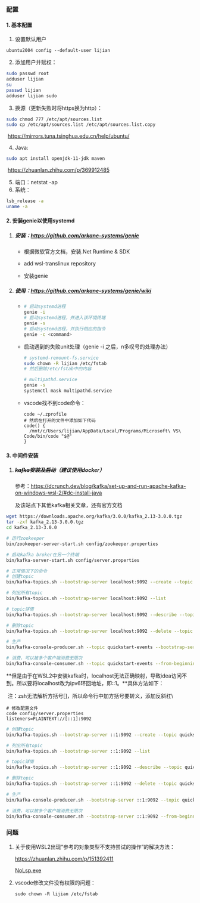 ### 配置

#### 1. 基本配置

1. 设置默认用户

```
ubuntu2004 config --default-user lijian
```

2. 添加用户并赋权：

```bash
sudo passwd root
adduser lijian
su 
passwd lijian
adduser lijian sudo
```

3. 换源（更新失败时将https换为http）：

```bash
sudo chmod 777 /etc/apt/sources.list
sudo cp /etc/apt/sources.list /etc/apt/sources.list.copy
```

​	https://mirrors.tuna.tsinghua.edu.cn/help/ubuntu/

4. Java:

```bash
sudo apt install openjdk-11-jdk maven
```

​	https://zhuanlan.zhihu.com/p/369912485

5. 端口：netstat -ap
6. 系统：

```bash
lsb_release -a
uname -a
```

#### 2. 安装genie以使用systemd

1. ##### 安装：https://github.com/arkane-systems/genie

   - 根据微软官方文档，安装.Net Runtime & SDK

   - add wsl-translinux repository
   - 安装genie

2. ##### 使用：https://github.com/arkane-systems/genie/wiki

   - ```bash
     # 启动systemd进程
     genie -i
     # 启动systemd进程，并进入该环境终端
     genie -s
     # 启动systemd进程，并执行相应的指令
     genie -c <command>
     ```

   - 启动遇到的失败unit处理（genie -i 之后，n多叹号的处理办法）

     ```bash
     # systemd-remount-fs.service
     sudo chown -R lijian /etc/fstab
     # 然后删除/etc/fstab中的内容
     
     # multipathd.service
     genie -s
     systemctl mask multipathd.service
     ```

   - vscode找不到code命令：
   
     ```
     code ~/.zprofile
     # 然后在打开的文件中添加如下代码
     code() {
       /mnt/c/Users/lijian/AppData/Local/Programs/Microsoft\ VS\ Code/bin/code "$@"
     }
     ```
     
     

#### 3. 中间件安装

1. ##### ~~kafka安装及启动~~（建议使用docker）

   参考：https://dcrunch.dev/blog/kafka/set-up-and-run-apache-kafka-on-windows-wsl-2/#dc-install-java
   
   及该站点下其他kafka相关文章，还有官方文档

```bash
wget https://downloads.apache.org/kafka/3.0.0/kafka_2.13-3.0.0.tgz
tar -zxf kafka_2.13-3.0.0.tgz
cd kafka_2.13-3.0.0

# 运行zookeeper
bin/zookeeper-server-start.sh config/zookeeper.properties

# 启动kafka broker在另一个终端
bin/kafka-server-start.sh config/server.properties
```

```bash
# 正常情况下的命令
# 创建topic
bin/kafka-topics.sh --bootstrap-server localhost:9092 --create --topic quickstart-events --partitions 3 --replication-factor 1

# 列出所有topic
bin/kafka-topics.sh --bootstrap-server localhost:9092 --list

# topic详情
bin/kafka-topics.sh --bootstrap-server localhost:9092 --describe --topic quickstart-events

# 删除topic
bin/kafka-topics.sh --bootstrap-server localhost:9092 --delete --topic quickstart-events

# 生产
bin/kafka-console-producer.sh --topic quickstart-events --bootstrap-server localhost:9092

# 消费，可以被多个客户端消费无限次
bin/kafka-console-consumer.sh --topic quickstart-events --from-beginning --bootstrap-server localhost:9092
```

​		**但是由于在WSL2中安装kafka时，localhost无法正确映射，导致idea访问不到。所以要将localhost改为ipv6环回地址，即::1。**具体方法如下：

​		注：zsh无法解析方括号[]，所以命令行中加方括号要转义，添加反斜杠\

```
# 修改配置文件
code config/server.properties
listeners=PLAINTEXT://[::1]:9092
```

```bash
# 创建topic
bin/kafka-topics.sh --bootstrap-server ::1:9092 --create --topic quickstart-events --partitions 3 --replication-factor 1

# 列出所有topic
bin/kafka-topics.sh --bootstrap-server ::1:9092 --list

# topic详情
bin/kafka-topics.sh --bootstrap-server ::1:9092 --describe --topic quickstart-events

# 删除topic
bin/kafka-topics.sh --bootstrap-server ::1:9092 --delete --topic quickstart-events

# 生产
bin/kafka-console-producer.sh --bootstrap-server ::1:9092 --topic quickstart-events

# 消费，可以被多个客户端消费无限次
bin/kafka-console-consumer.sh --bootstrap-server ::1:9092 --from-beginning --topic quickstart-events
```


### 问题

1. 关于使用WSL2出现“参考的对象类型不支持尝试的操作”的解决方法：

   https://zhuanlan.zhihu.com/p/151392411

   [NoLsp.exe](NoLsp.exe)

2. vscode修改文件没有权限的问题：

   ```
   sudo chown -R lijian /etc/fstab
   ```

   

